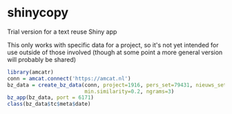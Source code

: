 
<!-- README.md is generated from README.Rmd. Please edit that file -->
shinycopy
=========

Trial version for a text reuse Shiny app

This only works with specific data for a project, so it's not yet intended for use outside of those involved (though at some point a more general version will probably be shared)

``` r
library(amcatr)
conn = amcat.connect('https://amcat.nl')
bz_data = create_bz_data(conn, project=1916, pers_set=79431, nieuws_set=79457, 
                         min.similarity=0.2, ngrams=3)
bz_app(bz_data, port = 6171)
class(bz_data$tc$meta$date)
```
